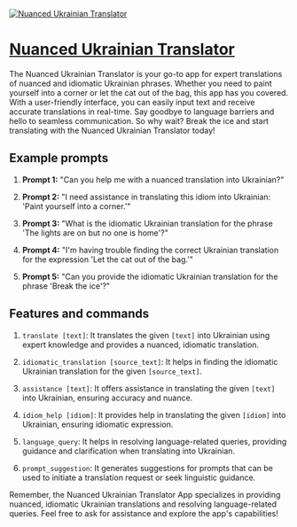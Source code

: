 [![Nuanced Ukrainian Translator](https://files.oaiusercontent.com/file-b8SUph8lFC9gcHBcx1vs4eNP?se=2123-10-18T03%3A34%3A30Z&sp=r&sv=2021-08-06&sr=b&rscc=max-age%3D31536000%2C%20immutable&rscd=attachment%3B%20filename%3D2e181265-8689-45ea-bba0-12a00e7764b0.png&sig=Nbwisg0q1/NJJl5r6nh/AiqGRV903M5qFIBAeBOpHPo%3D)](https://chat.openai.com/g/g-Tbdi7fnCe-nuanced-ukrainian-translator)

# [Nuanced Ukrainian Translator](https://chat.openai.com/g/g-Tbdi7fnCe-nuanced-ukrainian-translator)

The Nuanced Ukrainian Translator is your go-to app for expert translations of nuanced and idiomatic Ukrainian phrases. Whether you need to paint yourself into a corner or let the cat out of the bag, this app has you covered. With a user-friendly interface, you can easily input text and receive accurate translations in real-time. Say goodbye to language barriers and hello to seamless communication. So why wait? Break the ice and start translating with the Nuanced Ukrainian Translator today!

## Example prompts

1. **Prompt 1:** "Can you help me with a nuanced translation into Ukrainian?"

2. **Prompt 2:** "I need assistance in translating this idiom into Ukrainian: 'Paint yourself into a corner.'"

3. **Prompt 3:** "What is the idiomatic Ukrainian translation for the phrase 'The lights are on but no one is home'?"

4. **Prompt 4:** "I'm having trouble finding the correct Ukrainian translation for the expression 'Let the cat out of the bag.'"

5. **Prompt 5:** "Can you provide the idiomatic Ukrainian translation for the phrase 'Break the ice'?"

## Features and commands

1. `translate [text]`: It translates the given `[text]` into Ukrainian using expert knowledge and provides a nuanced, idiomatic translation.

2. `idiomatic_translation [source_text]`: It helps in finding the idiomatic Ukrainian translation for the given `[source_text]`.

3. `assistance [text]`: It offers assistance in translating the given `[text]` into Ukrainian, ensuring accuracy and nuance.

4. `idiom_help [idiom]`: It provides help in translating the given `[idiom]` into Ukrainian, ensuring idiomatic expression.

5. `language_query`: It helps in resolving language-related queries, providing guidance and clarification when translating into Ukrainian.

6. `prompt_suggestion`: It generates suggestions for prompts that can be used to initiate a translation request or seek linguistic guidance.

Remember, the Nuanced Ukrainian Translator App specializes in providing nuanced, idiomatic Ukrainian translations and resolving language-related queries. Feel free to ask for assistance and explore the app's capabilities!